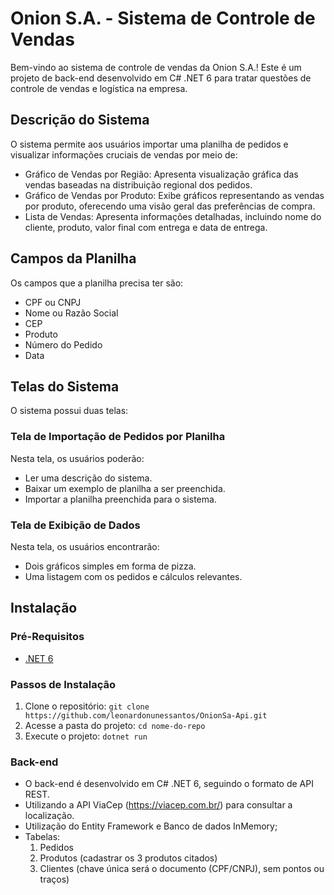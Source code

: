 # Onion S.A. - Sistema de Controle de Vendas

Bem-vindo ao sistema de controle de vendas da Onion S.A.! Este é um projeto de back-end desenvolvido em C# .NET 6 para tratar questões de controle de vendas e logística na empresa.

## Descrição do Sistema
O sistema permite aos usuários importar uma planilha de pedidos e visualizar informações cruciais de vendas por meio de:

- Gráfico de Vendas por Região: Apresenta visualização gráfica das vendas baseadas na distribuição regional dos pedidos.
- Gráfico de Vendas por Produto: Exibe gráficos representando as vendas por produto, oferecendo uma visão geral das preferências de compra.
- Lista de Vendas: Apresenta informações detalhadas, incluindo nome do cliente, produto, valor final com entrega e data de entrega.

## Campos da Planilha
Os campos que a planilha precisa ter são:

- CPF ou CNPJ
- Nome ou Razão Social
- CEP
- Produto
- Número do Pedido
- Data

## Telas do Sistema
O sistema possui duas telas:

### Tela de Importação de Pedidos por Planilha
Nesta tela, os usuários poderão:

- Ler uma descrição do sistema.
- Baixar um exemplo de planilha a ser preenchida.
- Importar a planilha preenchida para o sistema.

### Tela de Exibição de Dados
Nesta tela, os usuários encontrarão:

- Dois gráficos simples em forma de pizza.
- Uma listagem com os pedidos e cálculos relevantes.

## Instalação
### Pré-Requisitos
- [.NET 6](https://dotnet.microsoft.com/download/dotnet/6.0)

### Passos de Instalação
1. Clone o repositório: `git clone https://github.com/leonardonunessantos/OnionSa-Api.git`
2. Acesse a pasta do projeto: `cd nome-do-repo`
3. Execute o projeto: `dotnet run`

### Back-end
- O back-end é desenvolvido em C# .NET 6, seguindo o formato de API REST.
- Utilizando a API ViaCep (https://viacep.com.br/) para consultar a localização.
- Utilização do Entity Framework e Banco de dados InMemory;
- Tabelas:
    1. Pedidos
    2. Produtos (cadastrar os 3 produtos citados)
    3. Clientes (chave única será o documento (CPF/CNPJ), sem pontos ou traços)


